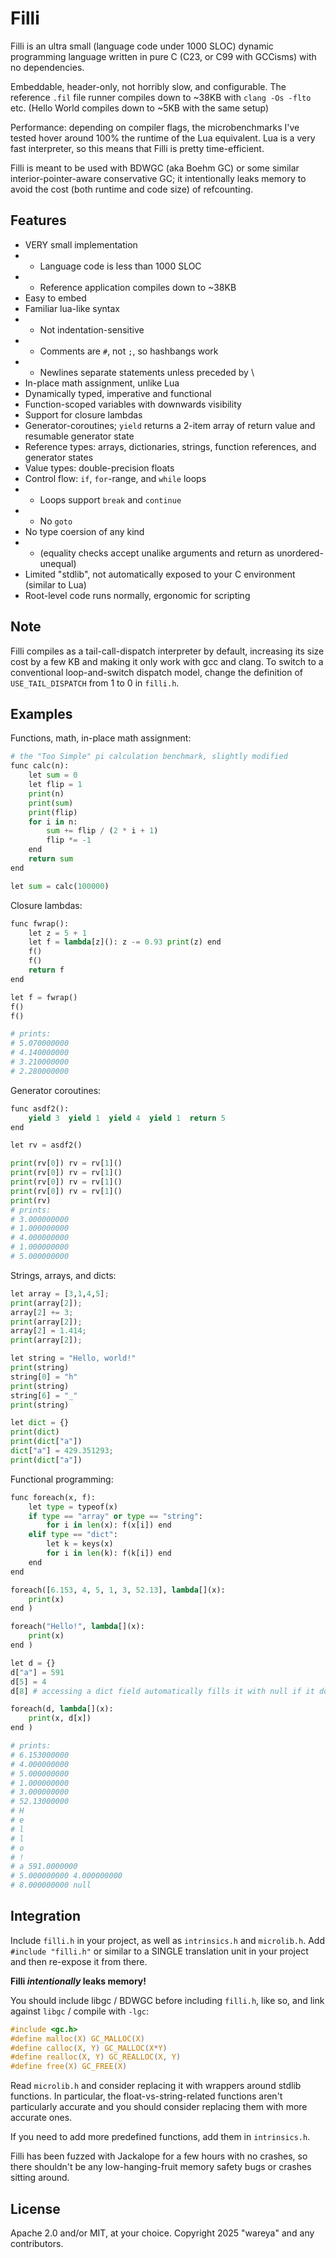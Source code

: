 # Filli

Filli is an ultra small (language code under 1000 SLOC) dynamic programming language written in pure C (C23, or C99 with GCCisms) with no dependencies.

Embeddable, header-only, not horribly slow, and configurable. The reference `.fil` file runner compiles down to ~38KB with `clang -Os -flto` etc. (Hello World compiles down to ~5KB with the same setup)

Performance: depending on compiler flags, the microbenchmarks I've tested hover around 100% the runtime of the Lua equivalent. Lua is a very fast interpreter, so this means that Filli is pretty time-efficient.

Filli is meant to be used with BDWGC (aka Boehm GC) or some similar interior-pointer-aware conservative GC; it intentionally leaks memory to avoid the cost (both runtime and code size) of refcounting.

## Features

- VERY small implementation
- - Language code is less than 1000 SLOC
- - Reference application compiles down to ~38KB
- Easy to embed
- Familiar lua-like syntax
- - Not indentation-sensitive
- - Comments are `#`, not `;`, so hashbangs work
- - Newlines separate statements unless preceded by \
- In-place math assignment, unlike Lua
- Dynamically typed, imperative and functional
- Function-scoped variables with downwards visibility
- Support for closure lambdas
- Generator-coroutines; `yield` returns a 2-item array of return value and resumable generator state
- Reference types: arrays, dictionaries, strings, function references, and generator states
- Value types: double-precision floats
- Control flow: `if`, `for`-range, and `while` loops
- - Loops support `break` and `continue`
- - No `goto`
- No type coersion of any kind
- - (equality checks accept unalike arguments and return as unordered-unequal)
- Limited "stdlib", not automatically exposed to your C environment (similar to Lua)
- Root-level code runs normally, ergonomic for scripting

## Note

Filli compiles as a tail-call-dispatch interpreter by default, increasing its size cost by a few KB and making it only work with gcc and clang. To switch to a conventional loop-and-switch dispatch model, change the definition of `USE_TAIL_DISPATCH` from 1 to 0 in `filli.h`.

## Examples

Functions, math, in-place math assignment:

```python
# the "Too Simple" pi calculation benchmark, slightly modified
func calc(n):
    let sum = 0
    let flip = 1
    print(n)
    print(sum)
    print(flip)
    for i in n:
        sum += flip / (2 * i + 1)
        flip *= -1
    end
    return sum
end

let sum = calc(100000)
```

Closure lambdas:

```python
func fwrap():
    let z = 5 + 1
    let f = lambda[z](): z -= 0.93 print(z) end
    f()
    f()
    return f
end

let f = fwrap()
f()
f()

# prints:
# 5.070000000
# 4.140000000
# 3.210000000
# 2.280000000
```

Generator coroutines:

```python
func asdf2():
    yield 3  yield 1  yield 4  yield 1  return 5
end

let rv = asdf2()

print(rv[0]) rv = rv[1]()  
print(rv[0]) rv = rv[1]()  
print(rv[0]) rv = rv[1]()  
print(rv[0]) rv = rv[1]()  
print(rv)
# prints:
# 3.000000000
# 1.000000000
# 4.000000000
# 1.000000000
# 5.000000000
```

Strings, arrays, and dicts:

```python
let array = [3,1,4,5];
print(array[2]);
array[2] += 3;
print(array[2]);
array[2] = 1.414;
print(array[2]);

let string = "Hello, world!"
print(string)
string[0] = "h"
print(string)
string[6] = "_"
print(string)

let dict = {}
print(dict)
print(dict["a"])
dict["a"] = 429.351293;
print(dict["a"])
```

Functional programming:

```python
func foreach(x, f):
    let type = typeof(x)
    if type == "array" or type == "string":
        for i in len(x): f(x[i]) end
    elif type == "dict":
        let k = keys(x)
        for i in len(k): f(k[i]) end
    end
end

foreach([6.153, 4, 5, 1, 3, 52.13], lambda[](x):
    print(x)
end )

foreach("Hello!", lambda[](x):
    print(x)
end )

let d = {}
d["a"] = 591
d[5] = 4
d[8] # accessing a dict field automatically fills it with null if it doesn't exist yet

foreach(d, lambda[](x):
    print(x, d[x])
end )

# prints:
# 6.153000000
# 4.000000000
# 5.000000000
# 1.000000000
# 3.000000000
# 52.13000000
# H
# e
# l
# l
# o
# !
# a 591.0000000
# 5.000000000 4.000000000
# 8.000000000 null
```

## Integration

Include `filli.h` in your project, as well as `intrinsics.h` and `microlib.h`. Add `#include "filli.h"` or similar to a SINGLE translation unit in your project and then re-expose it from there.

**Filli *intentionally* leaks memory!**


You should include libgc / BDWGC before including `filli.h`, like so, and link against `libgc` / compile with `-lgc`:

```c
#include <gc.h>
#define malloc(X) GC_MALLOC(X)
#define calloc(X, Y) GC_MALLOC(X*Y)
#define realloc(X, Y) GC_REALLOC(X, Y)
#define free(X) GC_FREE(X)
```

Read `microlib.h` and consider replacing it with wrappers around stdlib functions. In particular, the float-vs-string-related functions aren't particularly accurate and you should consider replacing them with more accurate ones.

If you need to add more predefined functions, add them in `intrinsics.h`.

Filli has been fuzzed with Jackalope for a few hours with no crashes, so there shouldn't be any low-hanging-fruit memory safety bugs or crashes sitting around.

## License

Apache 2.0 and/or MIT, at your choice. Copyright 2025 "wareya" and any contributors.

